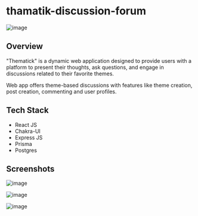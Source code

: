 # thamatik-discussion-forum

![image](https://github.com/mahesh-143/thematik-discussion-forum/assets/68990762/429c48e6-abf0-4b22-87fe-2abe50022809)

## Overview

"Thematick" is a dynamic web application designed to provide users with a platform to present their thoughts, ask questions, and engage in discussions related to their favorite themes.

Web app offers theme-based discussions with features like theme creation, post creation, commenting and user profiles.

## Tech Stack
- React JS
- Chakra-UI
- Express JS
- Prisma
- Postgres

## Screenshots

![image](https://github.com/mahesh-143/thematik-discussion-forum/assets/68990762/a2b14e51-4893-4c7c-acbf-1b16e2ffd07e)

![image](https://github.com/mahesh-143/thematik-discussion-forum/assets/68990762/9b94be90-2f1b-44de-8278-67a430e3ab13)

![image](https://github.com/mahesh-143/thematik-discussion-forum/assets/68990762/f21cfa43-7f50-405a-a831-961c02767366)

